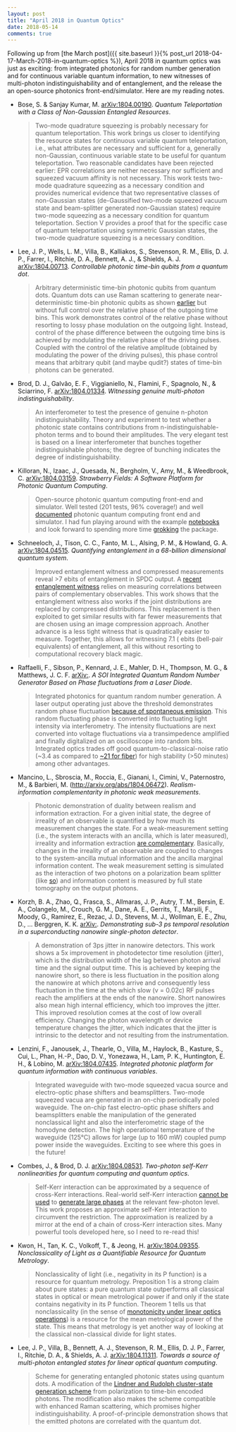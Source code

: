 ```yaml
---
layout: post
title: "April 2018 in Quantum Optics"
date: 2018-05-14
comments: true
---
```

Following up from [the March post]({{ site.baseurl }}{% post_url 2018-04-17-March-2018-in-quantum-optics %}), April 2018 in quantum optics was just as exciting: from integrated photonics for random number generation and for continuous variable quantum information, to new witnesses of multi-photon indistinguishability and of entanglement, and the release the an open-source photonics front-end/simulator. Here are my reading notes.

<!--more-->

- Bose, S. & Sanjay Kumar, M. [arXiv:1804.00190](https://arxiv.org/abs/1804.00190). _Quantum Teleportation with a Class of Non-Gaussian Entangled Resources_.

  > Two-mode quadrature squeezing is probably necessary for quantum teleportation. This work brings us closer to identifying the resource states for continuous variable quantum teleportation, i.e., what attributes are necessary and sufficient for a, generally non-Gaussian, continuous variable state to be useful for quantum teleportation. Two reasonable candidates have been rejected earlier:  EPR correlations are neither necessary nor sufficient and squeezed vacuum affinity is not necessary. This work tests two-mode quadrature squeezing as a necessary condition and provides numerical evidence that two representative classes of non-Gaussian states (de-Gaussified two-mode squeezed vacuum state and beam-splitter generated non-Gaussian states) require two-mode squeezing as a necessary condition for quantum teleportation. Section V provides a proof that for the specific case of quantum teleportation using symmetric Gaussian states, the two-mode quadrature squeezing is a necessary condition.

- Lee, J. P., Wells, L. M., Villa, B., Kalliakos, S., Stevenson, R. M., Ellis, D. J. P., Farrer, I., Ritchie, D. A., Bennett, A. J., & Shields, A. J. [arXiv:1804.00713](http://arxiv.org/abs/1804.00713). _Controllable photonic time-bin qubits from a quantum dot_.

  > Arbitrary deterministic time-bin photonic qubits from quantum dots. Quantum dots can use Raman scattering to generate near-deterministic time-bin photonic qubits as shown [earlier](http://iopscience.iop.org/article/10.1088/2058-9565/aaa7b7/meta) but without full control over the relative phase of the outgoing time bins. This work demonstrates control of the relative phase without resorting to lossy phase modulation on the outgoing light. Instead, control of the phase difference between the outgoing time bins is achieved by modulating the relative phase of the driving pulses. Coupled with the control of the relative amplitude (obtained by modulating the power of the driving pulses), this phase control means that arbitrary qubit (and maybe qudit?) states of time-bin photons can be generated.

- Brod, D. J., Galvão, E. F., Viggianiello, N., Flamini, F., Spagnolo, N., & Sciarrino, F. [arXiv:1804.01334](http://arxiv.org/abs/1804.01334). _Witnessing genuine multi-photon indistinguishability_.

  > An interferometer to test the presence of genuine n-photon indistinguishability. Theory and experiment to test whether a photonic state contains contributions from n-indistinguishable-photon terms and to bound their amplitudes. The very elegant test is based on a linear interferometer that bunches together indistinguishable photons; the degree of bunching indicates the degree of indistinguishability.

- Killoran, N., Izaac, J., Quesada, N., Bergholm, V., Amy, M., & Weedbrook, C. [arXiv:1804.03159](http://arxiv.org/abs/1804.03159). _Strawberry Fields: A Software Platform for Photonic Quantum Computing_.

  > Open-source photonic quantum computing front-end and simulator. Well tested (201 tests, 96% coverage!) and well [documented](https://strawberryfields.readthedocs.io/en/latest/) photonic quantum computing front end and simulator. I had fun playing around with the example [notebooks](https://github.com/XanaduAI/strawberryfields/tree/master/examples) and look forward to spending more time [grokking](https://en.wikipedia.org/wiki/Grok) the package.


- Schneeloch, J., Tison, C. C., Fanto, M. L., Alsing, P. M., & Howland, G. A. [arXiv:1804.04515](http://arxiv.org/abs/1804.04515). _Quantifying entanglement in a 68-billion dimensional quantum system_.

  > Improved entanglement witness and compressed measurements reveal >7 ebits of entanglement in SPDC output. A [recent entanglement witness](https://arxiv.org/abs/1709.03626) relies on measuring correlations between pairs of complementary observables. This work shows that the entanglement witness also works if the joint distributions are replaced by compressed distributions. This replacement is then exploited to get similar results with far fewer measurements that are chosen using an image compression approach. Another advance is a less tight witness that is quadratically easier to measure. Together, this allows for witnessing 7.1 ( ebits (bell-pair equivalents) of entanglement, all this without resorting to computational recovery black magic.

- Raffaelli, F., Sibson, P., Kennard, J. E., Mahler, D. H., Thompson, M. G., & Matthews, J. C. F. [arXiv:](http://arxiv.org/abs/1804.05046). _A SOI Integrated Quantum Random Number Generator Based on Phase fluctuations from a Laser Diode_.

  > Integrated photonics for quantum random number generation. A laser output operating just above the threshold demonstrates random phase fluctuation [because of spontaneous emission](https://www.osapublishing.org/ol/abstract.cfm?uri=ol-35-3-312). This random fluctuating phase is converted into fluctuating light intensity via interferometry. The intensity fluctuations are next converted into voltage fluctuations via a transimpedence amplified and finally digitalized on an oscilloscope into random bits. Integrated optics trades off good quantum-to-classical-noise ratio (~3.4 as compared to [~21 for fiber](https://www.osapublishing.org/oe/abstract.cfm?uri=oe-20-11-12366)) for high stability (>50 minutes) among other advantages.

- Mancino, L., Sbroscia, M., Roccia, E., Gianani, I., Cimini, V., Paternostro, M., & Barbieri, M. (http://arxiv.org/abs/1804.06472). _Realism-information complementarity in photonic weak measurements_.

  > Photonic demonstration of duality between realism and information extraction. For a given initial state, the degree of irreality of an observable is quantified by how much its measurement changes the state. For a weak-measurement setting (i.e., the system interacts with an ancilla, which is later measured), irreality and information extraction [are complementary](https://journals.aps.org/pra/abstract/10.1103/PhysRevA.97.022107). Basically, changes in the irreality of an observable are coupled to changes to the system-ancilla mutual information and the ancilla marginal information content. The weak measurement setting is simulated as the interaction of two photons on a polarization beam splitter (like [so](https://journals.aps.org/pra/abstract/10.1103/PhysRevA.73.012113)) and information content is measured by full state tomography on the output photons.

- Korzh, B. A., Zhao, Q., Frasca, S., Allmaras, J. P., Autry, T. M., Bersin, E. A., Colangelo, M., Crouch, G. M., Dane, A. E., Gerrits, T., Marsili, F., Moody, G., Ramirez, E., Rezac, J. D., Stevens, M. J., Wollman, E. E., Zhu, D., … Berggren, K. K. [arXiv:](http://arxiv.org/abs/1804.06839). _Demonstrating sub-3 ps temporal resolution in a superconducting nanowire single-photon detector_.

  > A demonstration of 3ps jitter in nanowire detectors. This work shows a 5x improvement in photodetector time resolution (jitter), which is the distribution width of the lag between photon arrival time and the signal output time. This is achieved by keeping the nanowire short, so there is less fluctuation in the position along the nanowire at which photons arrive and consequently less fluctuation in the time at the which slow (v = 0.02c) RF pulses reach the amplifiers at the ends of the nanowire. Short nanowires also mean high internal efficiency, which too improves the jitter. This improved resolution comes at the cost of low overall efficiency. Changing the photon wavelength or device temperature changes the jitter, which indicates that the jitter is intrinsic to the detector and not resulting from the instrumentation.

- Lenzini, F., Janousek, J., Thearle, O., Villa, M., Haylock, B., Kasture, S., Cui, L., Phan, H.-P., Dao, D. V., Yonezawa, H., Lam, P. K., Huntington, E. H., & Lobino, M. [arXiv:1804.07435](https://arxiv.org/abs/1804.07435). _Integrated photonic platform for quantum information with continuous variables_.

  > Integrated waveguide with two-mode squeezed vacua source and electro-optic phase shifters and beamsplitters. Two-mode squeezed vacua are generated in an on-chip periodically poled waveguide. The on-chip fast electro-optic phase shifters and beamsplitters enable the manipulation of the generated nonclassical light and also the interferometric stage of the homodyne detection. The high operational temperature of the waveguide (125°C) allows for large (up to 160 mW) coupled pump power inside the waveguides. Exciting to see where this goes in the future!

- Combes, J., & Brod, D. J. [arXiv:1804.08531](http://arxiv.org/abs/1804.08531). _Two-photon self-Kerr nonlinearities for quantum computing and quantum optics_.

  > Self-Kerr interaction can be approximated by a sequence of cross-Kerr interactions. Real-world self-Kerr interaction [cannot be used](https://journals.aps.org/pra/abstract/10.1103/PhysRevA.73.062305) to [generate large phases](https://journals.aps.org/pra/abstract/10.1103/PhysRevA.81.043823) at the relevant few-photon level. This work proposes an approximate self-Kerr interaction to circumvent the restriction. The approximation is realized by a mirror at the end of a chain of cross-Kerr interaction sites. Many powerful tools developed here, so I need to re-read this!

- Kwon, H., Tan, K. C., Volkoff, T., & Jeong, H. [arXiv:1804.09355](http://arxiv.org/abs/1804.09355). _Nonclassicality of Light as a Quantifiable Resource for Quantum Metrology_.

  > Nonclassicality of light (i.e., negativity in its P function) is a resource for quantum metrology. Preposition 1 is a strong claim about pure states: a pure quantum state outperforms all classical states in optical or mean metrological power if and only if the state contains negativity in its P function. Theorem 1 tells us that nonclassicality (in the sense of [monotonicity under linear optics operations](https://journals.aps.org/prl/abstract/10.1103/PhysRevLett.119.190405)) is a resource for the mean metrological power of the state. This means that metrology is yet another way of looking at the classical non-classical divide for light states.

- Lee, J. P., Villa, B., Bennett, A. J., Stevenson, R. M., Ellis, D. J. P., Farrer, I., Ritchie, D. A., & Shields, A. J. [arXiv:1804.11311](http://arxiv.org/abs/1804.11311). _Towards a source of multi-photon entangled states for linear optical quantum computing_.

  > Scheme for generating entangled photonic states using quantum dots. A modification of the [Lindner and Rudolph cluster-state generation scheme](https://journals.aps.org/prl/abstract/10.1103/PhysRevLett.103.113602) from polarization to time-bin encoded photons. The modification also makes the scheme compatible with enhanced Raman scattering, which promises higher indistinguishability. A proof-of-principle demonstration shows that the emitted photons are correlated with the quantum dot.
